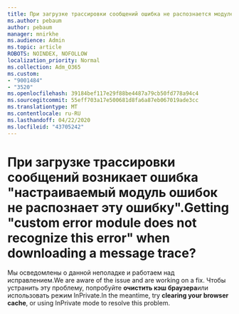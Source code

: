 ```yaml
---
title: При загрузке трассировки сообщений ошибка не распознается модулем настраиваемой ошибки?
ms.author: pebaum
author: pebaum
manager: mnirkhe
ms.audience: Admin
ms.topic: article
ROBOTS: NOINDEX, NOFOLLOW
localization_priority: Normal
ms.collection: Adm_O365
ms.custom:
- "9001484"
- "3520"
ms.openlocfilehash: 39184bef117e29f88be4487a79cb50fd778a94c4
ms.sourcegitcommit: 55eff703a17e500681d8fa6a87eb067019ade3cc
ms.translationtype: MT
ms.contentlocale: ru-RU
ms.lasthandoff: 04/22/2020
ms.locfileid: "43705242"
---
```

# <a name="getting-custom-error-module-does-not-recognize-this-error-when-downloading-a-message-trace"></a><span data-ttu-id="f5103-102">При загрузке трассировки сообщений возникает ошибка "настраиваемый модуль ошибок не распознает эту ошибку".</span><span class="sxs-lookup"><span data-stu-id="f5103-102">Getting "custom error module does not recognize this error" when downloading a message trace?</span></span>

<span data-ttu-id="f5103-103">Мы осведомлены о данной неполадке и работаем над исправлением.</span><span class="sxs-lookup"><span data-stu-id="f5103-103">We are aware of the issue and are working on a fix.</span></span>  <span data-ttu-id="f5103-104">Чтобы устранить эту проблему, попробуйте **очистить кэш браузера**или использовать режим InPrivate.</span><span class="sxs-lookup"><span data-stu-id="f5103-104">In the meantime, try **clearing your browser cache**, or using InPrivate mode to resolve this problem.</span></span>